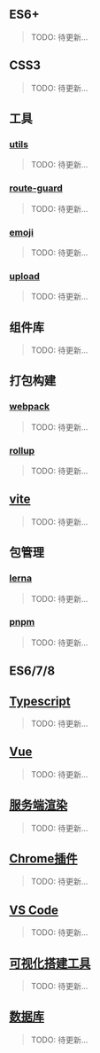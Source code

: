 ## ES6+
> TODO: 待更新...

## CSS3
> TODO: 待更新...

## 工具
### [utils](/article/utils/README.md)
> TODO: 待更新...
### [route-guard](/article/route-guard/README.md)
> TODO: 待更新...
### [emoji](/article/emoji/README.md)
> TODO: 待更新...
### [upload](/article/upload/README.md)
> TODO: 待更新...

## 组件库
> TODO: 待更新...

## 打包构建
<!-- webpack相关 -->
### [webpack](/article/webpack/README.md)
> TODO: 待更新...

<!-- rollup相关 -->
### [rollup](/article/rollup/README.md)
> TODO: 待更新...
> 
<!-- vite相关 -->
## [vite](/article/vite/README.md)
> TODO: 待更新...

## 包管理
<!-- lerna -->
### [lerna](/article/lerna/README.md)
> TODO: 待更新...

<!-- pnpm相关 -->
### [pnpm](/article/pnpm/README.md)
> TODO: 待更新...

## ES6/7/8

<!-- typescript相关 -->
## [Typescript](/article/typescript/README.md)
> TODO: 待更新...

<!-- vue相关 -->
## [Vue](/article/vue/README.md)
> TODO: 待更新...

## [服务端渲染](/article//ssr/README.md)
> TODO: 待更新...


<!-- chrome相关 -->
## [Chrome插件](/article/chrome/README.md)
> TODO: 待更新...

<!-- vscode相关 -->
## [VS Code](/article/vscode/README.md)
> TODO: 待更新...

## [可视化搭建工具](/article/visual/README.md)
> TODO: 待更新...

## [数据库](/article/db/README.md)
> TODO: 待更新...


